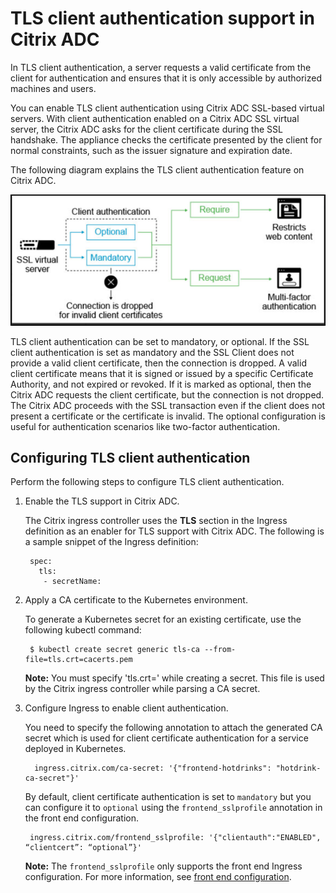 # TLS client authentication support in Citrix ADC

In TLS client authentication, a server requests a valid certificate from the client for authentication and ensures that it is only accessible by authorized machines and users.

You can enable TLS client authentication using Citrix ADC SSL-based virtual servers. With client authentication enabled on a Citrix ADC SSL virtual server, the Citrix ADC asks for the client certificate during the SSL handshake. The appliance checks the certificate presented by the client for normal constraints, such as the issuer signature and expiration date.

The following diagram explains the TLS client authentication feature on Citrix ADC.

![TLS client authentication](../media/ssl-client-authentication.png)

TLS client authentication can be set to mandatory, or optional.
If the SSL client authentication is set as mandatory and the SSL Client does not provide a valid client certificate, then the connection is dropped. A valid client certificate means that it is signed or issued by a specific Certificate Authority, and not expired or revoked.
If it is marked as optional, then the Citrix ADC requests the client certificate, but the connection is not dropped. The Citrix ADC proceeds with the SSL transaction even if the client does not present a certificate or the certificate is invalid. The optional configuration is useful for authentication scenarios like two-factor authentication.

## Configuring TLS client authentication

Perform the following steps to configure TLS client authentication.

1. Enable the TLS support in Citrix ADC.

   The Citrix ingress controller uses the **TLS** section in the Ingress definition as an enabler for TLS support with Citrix ADC.
   The following is a sample snippet of the Ingress definition:


        spec:
          tls:
           - secretName:

1. Apply a CA certificate to the Kubernetes environment.

   To generate a Kubernetes secret for an existing certificate, use the following kubectl command:

        $ kubectl create secret generic tls-ca --from-file=tls.crt=cacerts.pem

   **Note:** You must specify 'tls.crt=' while creating a secret. This file is used by the Citrix ingress controller while parsing a CA secret.

1. Configure Ingress to enable client authentication.

   You need to specify the following annotation to attach the generated CA secret which is used for client certificate authentication for a service deployed in Kubernetes.

         ingress.citrix.com/ca-secret: '{"frontend-hotdrinks": "hotdrink-ca-secret"}' 
   By default, client certificate authentication is set to `mandatory` but you can configure it to `optional` using the `frontend_sslprofile` annotation in the front end configuration.
  

        ingress.citrix.com/frontend_sslprofile: '{"clientauth":"ENABLED", “clientcert”: “optional”}'

   **Note:**
   The `frontend_sslprofile` only supports the front end Ingress configuration. For more information, see [front end configuration](https://github.com/citrix/citrix-k8s-ingress-controller/blob/master/docs/configure/profiles.md#front-end-configuration).

